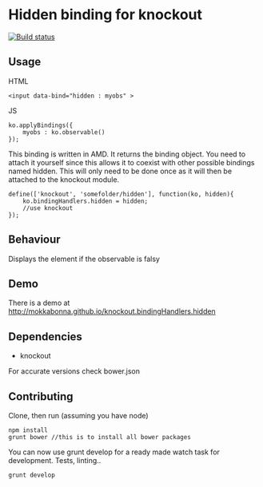 # Hidden binding for knockout

[![Build status](https://travis-ci.org/mokkabonna/knockout.bindingHandlers.hidden.png)](https://travis-ci.org/mokkabonna/knockout.bindingHandlers.hidden)

## Usage

HTML

	<input data-bind="hidden : myobs" >

JS

	ko.applyBindings({
		myobs : ko.observable()
	});


This binding is written in AMD. It returns the binding object. You need to attach it yourself since this allows it to coexist with other possible bindings named hidden. This will only need to be done once as it will then be attached to the knockout module.

	define(['knockout', 'somefolder/hidden'], function(ko, hidden){
		ko.bindingHandlers.hidden = hidden;
		//use knockout
	});

## Behaviour

Displays the element if the observable is falsy

## Demo

There is a demo at http://mokkabonna.github.io/knockout.bindingHandlers.hidden

## Dependencies

- knockout

For accurate versions check bower.json

## Contributing

Clone, then run (assuming you have node)

    npm install
    grunt bower //this is to install all bower packages

You can now use grunt develop for a ready made watch task for development. Tests, linting..

    grunt develop
